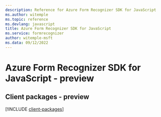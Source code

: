 ```yaml
---
description: Reference for Azure Form Recognizer SDK for JavaScript
ms.author: witemple
ms.topic: reference
ms.devlang: javascript
title: Azure Form Recognizer SDK for JavaScript
ms.service: formrecognizer
author: witemple-msft
ms.data: 09/12/2022
---
```

# Azure Form Recognizer SDK for JavaScript - preview

## Client packages - preview
[!INCLUDE [client-packages](form-recognizer-client-index.md)]